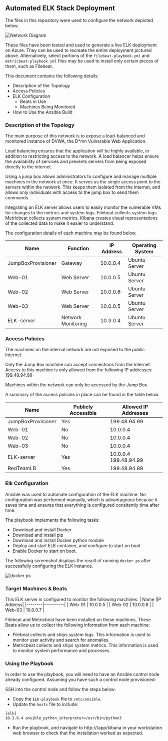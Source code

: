 ## Automated ELK Stack Deployment

The files in this repository were used to configure the network depicted below.

![Network Diagram](https://github.com/spodw/bootcamp-homework/blob/main/week-13/Images/project_1_diagram.png)

These files have been tested and used to generate a live ELK deployment on Azure. They can be used to recreate the entire deployment pictured above. Alternatively, select portions of the `filebeat-playbook.yml` and `metricbeat-playbook.yml` files may be used to install only certain pieces of them, such as Filebeat.

  
This document contains the following details:
- Description of the Topology
- Access Policies
- ELK Configuration
  - Beats in Use
  - Machines Being Monitored
- How to Use the Ansible Build


### Description of the Topology

The main purpose of this network is to expose a load-balanced and monitored instance of DVWA, the D*mn Vulnerable Web Application.

Load balancing ensures that the application will be highly available, in addition to restricting access to the network. A load balancer helps ensure the availability of services and prevents servers from being exposed directly to the internet.

Using a jump box allows administrators to configure and manage multiple machines in the network at once. It serves as the single access point to the servers within the network. This keeps them isolated from the internet, and allows only individuals with access to the jump box to send them commands.

Integrating an ELK server allows users to easily monitor the vulnerable VMs for changes to the metrics and system logs.
Filebeat collects system logs. Metricbeat collects system metrics. Kibana creates visual representations of the collected data to make it easier to understand.

The configuration details of each machine may be found below.

| Name     | Function | IP Address | Operating System |
|----------|----------|------------|------------------|
|JumpBoxProvisioner|Gateway|10.0.0.4|Ubuntu Server    |
| Web-01   |Web Server| 10.0.0.5   | Ubuntu Server    |
| Web-02   |Web Server| 10.0.0.6   | Ubuntu Server    |
| Web-03   |Web Server| 10.0.0.5   | Ubuntu Server    |
|ELK-server|Network Monitoring|10.3.0.4|Ubuntu Server |

### Access Policies

The machines on the internal network are not exposed to the public Internet. 

Only the Jump Box machine can accept connections from the Internet. Access to this machine is only allowed from the following IP addresses:
199.48.94.99

Machines within the network can only be accessed by the Jump Box.


A summary of the access policies in place can be found in the table below.

| Name     | Publicly Accessible | Allowed IP Addresses |
|----------|---------------------|----------------------|
|JumpBoxProvisioner| Yes          |   199.48.94.99       |
| Web-01   | No                  |   10.0.0.4           |
| Web-02   | No                  |   10.0.0.4           |
| Web-03   | No                  |   10.0.0.4           |
|ELK-server| Yes                  |10.0.0.4 199.48.94.99|
|RedTeamLB | Yes                  |   199.48.94.99       |

### Elk Configuration

Ansible was used to automate configuration of the ELK machine. No configuration was performed manually, which is advantageous because it saves time and ensures that everything is configured consitently time after time.

The playbook implements the following tasks:
- Download and install Docker
- Download and install pip
- Download and install Docker python module
- Deploy and start ELK container, and configure to start on boot.
- Enable Docker to start on boot.

The following screenshot displays the result of running `docker ps` after successfully configuring the ELK instance.

![docker ps](https://github.com/spodw/bootcamp-homework/blob/main/week-13/Images/ELK_docker_ps.png)

### Target Machines & Beats
This ELK server is configured to monitor the following machines:
| Name   |IP Address|
|--------|----------|
| Web-01 | 10.0.0.5 |
| Web-02 | 10.0.0.6 |
| Web-03 | 10.0.0.7 |


Filebeat and Metricbeat have been installed on these machines.
These Beats allow us to collect the following information from each machine:
- Filebeat collects and ships system logs. This information is used to monitor user activity and search for anomalies.
- Metricbeat collects and ships system metrics. This information is used to monitor system performance and processes.

### Using the Playbook
In order to use the playbook, you will need to have an Ansible control node already configured. Assuming you have such a control node provisioned: 

SSH into the control node and follow the steps below:
- Copy the `ELK-playbook` file to `/etc/ansible`.
- Update the `hosts` file to include:
```bash
[elk]
10.3.0.4 ansible_python_interpreter=/usr/bin/python3
```
- Run the playbook, and navigate to http://<ELK-server-public-IP>/app/kibana in your workstation web browser to check that the installation worked as expected.
